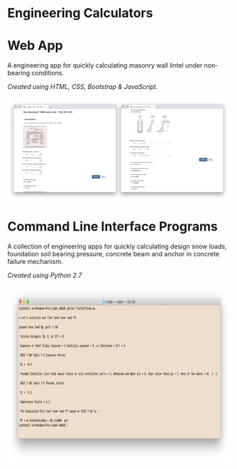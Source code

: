 # Engineering Calculators

# Web App

A engineering app for quickly calculating masonry wall lintel under non-bearing conditions. 

*Created using HTML, CSS, Bootstrap & JavaScript.*

<img src="assets/webapp_ui.png" />


# Command Line Interface Programs

A collection of engineering apps for quickly calculating design snow loads, foundation soil bearing pressure, concrete beam and anchor in concrete failure mechanism.

*Created using Python 2.7*

<img src="assets/cli_ui.png" height="400" />



